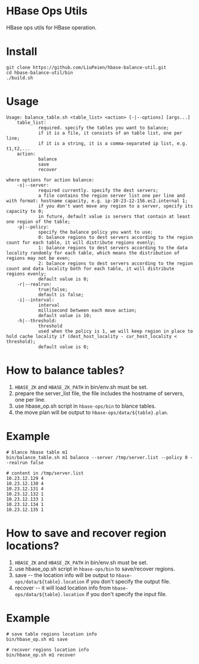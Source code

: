 # HBase Ops Utils
HBase ops utils for HBase operation.

# Install
```
git clone https://github.com/LiuPeien/hbase-balance-util.git
cd hbase-balance-util/bin
./build.sh
```

# Usage
```
Usage: balance_table.sh <table_list> <action> [-|--options] [args...]
    table_list:
            required. specify the tables you want to balance;
            if it is a file, it consists of an table list, one per line;
            if it is a string, it is a comma-separated ip list, e.g. t1,t2,...
    action:
            balance
            save
            recover

where options for action balance:
    -s|--server:
            required currently. specify the dest servers;
            a file contains the region server list one per line and with format: hostname capacity, e.g. ip-10-23-12-156.ec2.internal 1;
            if you don't want move any region to a server, specify its capacity to 0;
            in future, default value is servers that contain at least one region of the table;
    -p|--policy:
            specify the balance policy you want to use;
            0: balance regions to dest servers according to the region count for each table, it will distribute regions evenly;
            1: balance regions to dest servers according to the data locality randomly for each table, which means the distribution of regions may not be even;
            2: balance regions to dest servers according to the region count and data locality both for each table, it will distribute regions evenly;
            default value is 0;
    -r|--realrun:
            true|false;
            default is false;
    -i|--interval:
            interval
            millisecond between each move action;
            default value is 10;
    -h|--threshold:
            threshold
            used when the policy is 1, we will keep region in place to hold cache locality if (dest_host_locality - cur_host_locality < threshold);
            default value is 0;
```


# How to balance tables?
1. `HBASE_ZK` and `HBASE_ZK_PATH` in bin/env.sh must be set.
2. prepare the server_list file, the file includes the hostname of servers, one per line.
3. use hbase_op.sh script in `hbase-ops/bin` to blance tables.
4. the move plan will be output to `hbase-ops/data/${table}.plan`.

# Example
```
# blance hbase table m1
bin/balance_table.sh m1 balance --server /tmp/server.list --policy 0 --realrun false
```

```
# content in /tmp/server.list
10.23.12.129 4
10.23.12.130 4
10.23.12.131 4
10.23.12.132 1
10.23.12.133 1
10.23.12.134 1
10.23.12.135 1
```

# How to save and recover region locations?
1. `HBASE_ZK` and `HBASE_ZK_PATH` in bin/env.sh must be set.
2. use hbase_op.sh script in `hbase-ops/bin` to save/recover regions.
3. save -- the location info will be output to `hbase-ops/data/${table}.location` if you don't specify the output file.
4. recover -- it will load location info from `hbase-ops/data/${table}.location` if you don't specify the input file.

# Example
```
# save table regions location info
bin/hbase_op.sh m1 save

# recover regions location info
bin/hbase_op.sh m1 recover
```